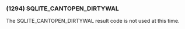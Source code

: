 ### (1294\) SQLITE\_CANTOPEN\_DIRTYWAL



 The SQLITE\_CANTOPEN\_DIRTYWAL result code is not used at this time.




